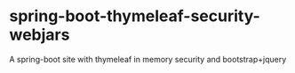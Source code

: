 # spring-boot-thymeleaf-security-webjars
A spring-boot site with thymeleaf in memory security and bootstrap+jquery
